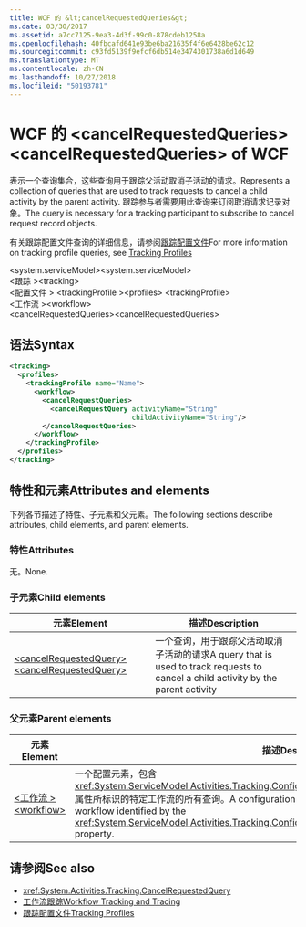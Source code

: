```yaml
---
title: WCF 的 &lt;cancelRequestedQueries&gt;
ms.date: 03/30/2017
ms.assetid: a7cc7125-9ea3-4d3f-99c0-878cdeb1258a
ms.openlocfilehash: 40fbcafd641e93be6ba21635f4f6e6428be62c12
ms.sourcegitcommit: c93fd5139f9efcf6db514e3474301738a6d1d649
ms.translationtype: MT
ms.contentlocale: zh-CN
ms.lasthandoff: 10/27/2018
ms.locfileid: "50193781"
---
```

# <a name="ltcancelrequestedqueriesgt-of-wcf"></a><span data-ttu-id="8d279-102">WCF 的 &lt;cancelRequestedQueries&gt;</span><span class="sxs-lookup"><span data-stu-id="8d279-102">&lt;cancelRequestedQueries&gt; of WCF</span></span>
<span data-ttu-id="8d279-103">表示一个查询集合，这些查询用于跟踪父活动取消子活动的请求。</span><span class="sxs-lookup"><span data-stu-id="8d279-103">Represents a collection of queries that are used to track requests to cancel a child activity by the parent activity.</span></span> <span data-ttu-id="8d279-104">跟踪参与者需要用此查询来订阅取消请求记录对象。</span><span class="sxs-lookup"><span data-stu-id="8d279-104">The query is necessary for a tracking participant to subscribe to cancel request record objects.</span></span>  
  
<span data-ttu-id="8d279-105">有关跟踪配置文件查询的详细信息，请参阅[跟踪配置文件](../../../../../docs/framework/windows-workflow-foundation/tracking-profiles.md)</span><span class="sxs-lookup"><span data-stu-id="8d279-105">For more information on tracking profile queries, see [Tracking Profiles](../../../../../docs/framework/windows-workflow-foundation/tracking-profiles.md)</span></span>  
  
<span data-ttu-id="8d279-106">\<system.serviceModel></span><span class="sxs-lookup"><span data-stu-id="8d279-106">\<system.serviceModel></span></span>  
<span data-ttu-id="8d279-107">\<跟踪 ></span><span class="sxs-lookup"><span data-stu-id="8d279-107">\<tracking></span></span>  
<span data-ttu-id="8d279-108">\<配置文件 > \<trackingProfile ></span><span class="sxs-lookup"><span data-stu-id="8d279-108">\<profiles> \<trackingProfile></span></span>  
<span data-ttu-id="8d279-109">\<工作流 ></span><span class="sxs-lookup"><span data-stu-id="8d279-109">\<workflow></span></span>  
<span data-ttu-id="8d279-110">\<cancelRequestedQueries></span><span class="sxs-lookup"><span data-stu-id="8d279-110">\<cancelRequestedQueries></span></span>  
  
## <a name="syntax"></a><span data-ttu-id="8d279-111">语法</span><span class="sxs-lookup"><span data-stu-id="8d279-111">Syntax</span></span>  
  
```xml
<tracking>
  <profiles>
    <trackingProfile name="Name">
      <workflow>
        <cancelRequestQueries>
          <cancelRequestQuery activityName="String"
                              childActivityName="String"/>
        </cancelRequestQueries>
      </workflow>
    </trackingProfile>
  </profiles>
</tracking>  
```

## <a name="attributes-and-elements"></a><span data-ttu-id="8d279-112">特性和元素</span><span class="sxs-lookup"><span data-stu-id="8d279-112">Attributes and elements</span></span>  

<span data-ttu-id="8d279-113">下列各节描述了特性、子元素和父元素。</span><span class="sxs-lookup"><span data-stu-id="8d279-113">The following sections describe attributes, child elements, and parent elements.</span></span>  
  
### <a name="attributes"></a><span data-ttu-id="8d279-114">特性</span><span class="sxs-lookup"><span data-stu-id="8d279-114">Attributes</span></span>

<span data-ttu-id="8d279-115">无。</span><span class="sxs-lookup"><span data-stu-id="8d279-115">None.</span></span>
  
### <a name="child-elements"></a><span data-ttu-id="8d279-116">子元素</span><span class="sxs-lookup"><span data-stu-id="8d279-116">Child elements</span></span>
  
|<span data-ttu-id="8d279-117">元素</span><span class="sxs-lookup"><span data-stu-id="8d279-117">Element</span></span>|<span data-ttu-id="8d279-118">描述</span><span class="sxs-lookup"><span data-stu-id="8d279-118">Description</span></span>|  
|-------------|-----------------|  
|[<span data-ttu-id="8d279-119">\<cancelRequestedQuery></span><span class="sxs-lookup"><span data-stu-id="8d279-119">\<cancelRequestedQuery></span></span>](cancelrequestedquery-of-wcf.md)|<span data-ttu-id="8d279-120">一个查询，用于跟踪父活动取消子活动的请求</span><span class="sxs-lookup"><span data-stu-id="8d279-120">A query that is used to track requests to cancel a child activity by the parent activity</span></span>|  
  
### <a name="parent-elements"></a><span data-ttu-id="8d279-121">父元素</span><span class="sxs-lookup"><span data-stu-id="8d279-121">Parent elements</span></span>  
  
|<span data-ttu-id="8d279-122">元素</span><span class="sxs-lookup"><span data-stu-id="8d279-122">Element</span></span>|<span data-ttu-id="8d279-123">描述</span><span class="sxs-lookup"><span data-stu-id="8d279-123">Description</span></span>|  
|-------------|-----------------|  
|[<span data-ttu-id="8d279-124">\<工作流 ></span><span class="sxs-lookup"><span data-stu-id="8d279-124">\<workflow></span></span>](../../../../../docs/framework/configure-apps/file-schema/windows-workflow-foundation/workflow.md)|<span data-ttu-id="8d279-125">一个配置元素，包含 <xref:System.ServiceModel.Activities.Tracking.Configuration.ProfileWorkflowElement.ActivityDefinitionId> 属性所标识的特定工作流的所有查询。</span><span class="sxs-lookup"><span data-stu-id="8d279-125">A configuration element that contains all queries for a specific workflow identified by the <xref:System.ServiceModel.Activities.Tracking.Configuration.ProfileWorkflowElement.ActivityDefinitionId> property.</span></span>|  
  
## <a name="see-also"></a><span data-ttu-id="8d279-126">请参阅</span><span class="sxs-lookup"><span data-stu-id="8d279-126">See also</span></span>

- <xref:System.Activities.Tracking.CancelRequestedQuery>
- [<span data-ttu-id="8d279-127">工作流跟踪</span><span class="sxs-lookup"><span data-stu-id="8d279-127">Workflow Tracking and Tracing</span></span>](../../../../../docs/framework/windows-workflow-foundation/workflow-tracking-and-tracing.md)
- [<span data-ttu-id="8d279-128">跟踪配置文件</span><span class="sxs-lookup"><span data-stu-id="8d279-128">Tracking Profiles</span></span>](../../../../../docs/framework/windows-workflow-foundation/tracking-profiles.md)
